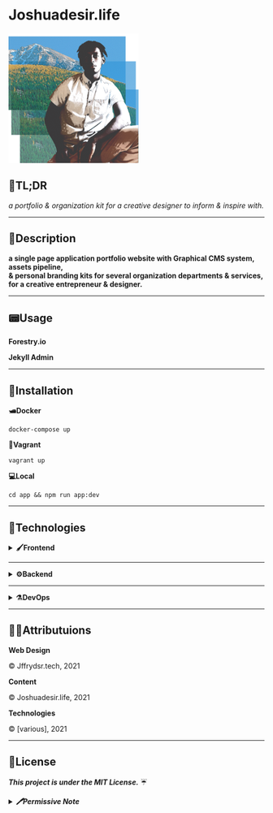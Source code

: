 <!-- ⚠️ This README has been generated from the file(s) "SCHEMA.md" ⚠️--><h1>Joshuadesir.life</h1>

<img src="./docs/_logo.png" height="256px" width="256px"/>
<h2>🔗TL;DR</h2>

_a portfolio & organization kit for a creative designer to inform & inspire with._

--- 

<h2>📃Description</h2>

**a single page application portfolio website with Graphical CMS system, assets pipeline, <br>& personal branding kits for several organization departments & services, for a creative entrepreneur & designer.**

---  

<h2>📟Usage</h2>

**Forestry.io**

**Jekyll Admin**


--- 


<h2>🔨Installation</h2>

**🛥Docker**

```
docker-compose up
```

**🧊Vagrant** 

```
vagrant up
```


**💻Local** 

```
cd app && npm run app:dev 
``` 

---
<h2>🧰Technologies</h2> 

<details>
 <summary><b>🖌️Frontend</b></summary>
 <ul>
  <li><a>Hover.css | Hover Animations</a></li>
   <li><a>Solid State | UI Skeleton</a></li>
   <li><a>TsParticles | Particles Generator</a></li>
   <li><a href="https://github.com/penibelst/jekyll-compress-html">Jekyll Compress HTML</a></li>
 </ul>
</details>

--- 

<details>
 <summary><b>⚙️Backend</b></summary>
 <ul>
  <li><a>Gulp.js | Task Runner</a></li>
  <li><a>Github | GIT Repository</a></li>
    <li><a>Jekyll | SSG </a></li>
 </ul>
</details>

--- 

<details>
 <summary><b>⚗️DevOps</b></summary>
 <ul>
  <li><a>Vercel | App Deployment</a></li>
  <li><a>Forestry.io | CMS Framework</a></li>
  <li><a>Github Actions | Chronical Task Runner</a></li>
 </ul>
</details>

---

<h2>🙏🏿Attributuions</h2>

**Web Design**

©️ Jffrydsr.tech, 2021

**Content**

©️ Joshuadesir.life, 2021 

**Technologies**

©️ [various], 2021

---
<h2>📃License</h2>

_**This project is under the MIT License.**_ ☔

<details>
 <summary><b><i>🖊️Permissive Note</i></b></summary>
 <b>Copyright ©️ 2021 Joshuadesir.life</b>
 
 <br>
  Permission is hereby granted, free of charge, to any person obtaining a copy of this software and associated documentation files (the “Software”), to deal in the Software without restriction, including without limitation the rights to use, copy, modify, merge, publish, distribute, sublicense, and/or sell copies of the Software, and to permit persons to whom the Software is furnished to do so, subject to the following conditions:
  
  The above copyright notice and this permission notice shall be included in all copies or substantial portions of the Software
  <br>

  THE SOFTWARE IS PROVIDED “AS IS”, WITHOUT WARRANTY OF ANY KIND, EXPRESS OR IMPLIED, INCLUDING BUT NOT LIMITED TO THE WARRANTIES OF MERCHANTABILITY, FITNESS FOR A PARTICULAR PURPOSE AND NONINFRINGEMENT. IN NO EVENT SHALL THE AUTHORS OR COPYRIGHT HOLDERS BE LIABLE FOR ANY CLAIM, DAMAGES OR OTHER LIABILITY, WHETHER IN AN ACTION OF CONTRACT, TORT OR OTHERWISE, ARISING FROM, OUT OF OR IN CONNECTION WITH THE SOFTWARE OR THE USE OR OTHER DEALINGS IN THE SOFTWARE.
   
</details>